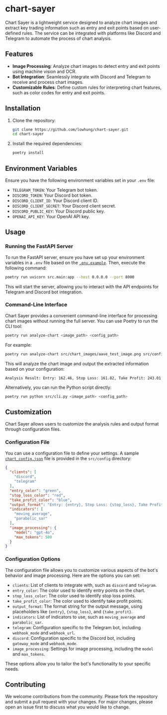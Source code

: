 # chart-sayer

Chart Sayer is a lightweight service designed to analyze chart images and extract key trading information such as entry
and exit points based on user-defined rules. The service can be integrated with platforms like Discord and Telegram to
automate the process of chart analysis.

## Features

- **Image Processing**: Analyze chart images to detect entry and exit points using machine vision and OCR.
- **Bot Integration**: Seamlessly integrate with Discord and Telegram to receive and process chart images.
- **Customizable Rules**: Define custom rules for interpreting chart features, such as color codes for entry and exit points.


## Installation

1. Clone the repository:
   ```bash
   git clone https://github.com/lowhung/chart-sayer.git
   cd chart-sayer
   ```

2. Install the required dependencies:
   ```bash
   poetry install
   ```

## Environment Variables

Ensure you have the following environment variables set in your `.env` file:

- `TELEGRAM_TOKEN`: Your Telegram bot token.
- `DISCORD_TOKEN`: Your Discord bot token.
- `DISCORD_CLIENT_ID`: Your Discord client ID.
- `DISCORD_CLIENT_SECRET`: Your Discord client secret.
- `DISCORD_PUBLIC_KEY`: Your Discord public key.
- `OPENAI_API_KEY`: Your OpenAI API key.


## Usage

### Running the FastAPI Server

To run the FastAPI server, ensure you have set up your environment variables in a `.env` file based on the [
`.env.example`](.env.example). Then, execute the following command:

```bash
poetry run uvicorn src.main:app --host 0.0.0.0 --port 8000
```

This will start the server, allowing you to interact with the API endpoints for Telegram and Discord bot integration.



### Command-Line Interface

Chart Sayer provides a convenient command-line interface for processing chart images without running the full server.
You can use Poetry to run the CLI tool:

```bash
poetry run analyze-chart <image_path> <config_path>
```

For example:

```bash
poetry run analyze-chart src/chart_images/aave_test_image.png src/config/chart_config.json
```

This will analyze the chart image and output the extracted information based on your configuration:

```
Analysis Result: Entry: 162.46, Stop Loss: 161.82, Take Profit: 243.01
```

Alternatively, you can run the Python script directly:

```bash
poetry run python src/cli.py <image_path> <config_path>
```

## Customization

Chart Sayer allows users to customize the analysis rules and output format through configuration files.

### Configuration File

You can use a configuration file to define your settings. A sample [`chart_config.json`](src/config/chart_config.json)
file is provided in the `src/config` directory:

```json
{
  "clients": [
    "discord",
    "telegram"
  ],
  "entry_color": "green",
  "stop_loss_color": "red",
  "take_profit_color": "blue",
  "output_format": "Entry: {entry}, Stop Loss: {stop_loss}, Take Profit: {take_profit}",
  "indicators": [
    "moving_average",
    "parabolic_sar"
  ],
  "image_processing": {
    "model": "gpt-4o",
    "max_tokens": 500
  }
}
```

### Configuration Options

The configuration file allows you to customize various aspects of the bot's behavior and image processing. Here are the
options you can set:

- `clients`: List of clients to integrate with, such as `discord` and `telegram`.
- `entry_color`: The color used to identify entry points on the chart.
- `stop_loss_color`: The color used to identify stop loss points.
- `take_profit_color`: The color used to identify take profit points.
- `output_format`: The format string for the output message, using placeholders like `{entry}`, `{stop_loss}`, and
  `{take_profit}`.
- `indicators`: List of indicators to use, such as `moving_average` and `parabolic_sar`.
- `telegram`: Configuration specific to the Telegram bot, including `webhook_mode` and `webhook_url`.
- `discord`: Configuration specific to the Discord bot, including `gateway_mode` and `webhook_mode`.
- `image_processing`: Settings for image processing, including the `model` and `max_tokens`.

These options allow you to tailor the bot's functionality to your specific needs.

## Contributing

We welcome contributions from the community. Please fork the repository and submit a pull request with your changes. For
major changes, please open an issue first to discuss what you would like to change.